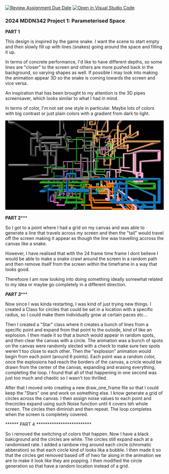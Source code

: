 [![Review Assignment Due Date](https://classroom.github.com/assets/deadline-readme-button-24ddc0f5d75046c5622901739e7c5dd533143b0c8e959d652212380cedb1ea36.svg)](https://classroom.github.com/a/DlFCTo_q)
[![Open in Visual Studio Code](https://classroom.github.com/assets/open-in-vscode-718a45dd9cf7e7f842a935f5ebbe5719a5e09af4491e668f4dbf3b35d5cca122.svg)](https://classroom.github.com/online_ide?assignment_repo_id=14049575&assignment_repo_type=AssignmentRepo)
### 2024 MDDN342 Project 1: Parameterised Space

**************PART 1**************


This design is inspired by the game snake. I want the scene to start empty and then slowly fill up with lines (snakes) going around the space and filling it up.

In terms of concrete performance, I'd like to have different depths, so some lines are "closer" to the screen and others are more pushed back in the background, so varying shapes as well. If possible I may look into making the animation appear 3D so the snake is coming towards the screen and vice versa.

An inspiration that has been brought to my attention is the 3D pipes screensaver, which looks similar to what I had in mind.

In terms of color, I'm not set one style in particular. Maybe lots of colors with big contrast or just plain colors with a gradient from dark to light.

![Reference!](MDDN342_pipes02.jpg)
 

**************PART 2*****************

So I got to a point where I had a grid on my canvas and was able to generate a line that travels across my screen and then the "tail" would travel off the screen making it appear as though the line was travelling accross the canvas like a snake.

However, I have realised that with the 24 frame time frame I dont believe I would be able to make a snake crawl around the screen in a random path and then remove itself from the screen within the timeframe in a way that looks good.

Therefoore I am now looking into doing something ideally somewhat related to my idea or maybe go completely in a different direction.


***************PART 3******************

Now since I was kinda restarting, I was kind of just trying new things. I created a Class for circles that could be set in a location with a specific radius, so I could make them individually grow at certain paces etc... 

Then I created a "Star" class where it creates a bunch of lines from a specific point and expand from that point to the outside, kind of like an explosion. I then made it so that a bunch would appear in random spots, and then clear the canvas with a circle.
The animation was a bunch of spots on the canvas were randomly slected with a check to make sure two spots weren't too close to each other. Then the "explosion" animation would begin from each point (around 6 points). Each point was a random color, once the explosions had reach the borders of the canvas, a cricle would be drawn from the center of the canvas, expanding and erasing everything, completing the loop.  I found that all of that happening in one second was just too much and chaotic so I wasn't too thrilled.

After that I moved onto creating a new draw_one_frame file so that I could keep the "Stars" one and work on something else. I know generate a grid of circles across the canvas. I then assign noise values to each point and thecircles expand using such Noise function until it covers teh whole screen. The circles then diminish and then repeat. The loop completes when the screen is completely covered.


****** PART 4 *************************

So i removed the switching of colors that happen. Now I have a black bakcground and the circles are white. The circles still expand each at a randomised rate. I added a rainbow ring around each circle (chromatic abberation) so that each circle kind of looks lika a bubble. I then made it so that the circles get removed based off of hwo far along in the animation we are to make it look like they are popping. I then modified the circle generation so that have a random location instead of a grid.